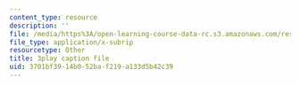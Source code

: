 ```yaml
---
content_type: resource
description: ''
file: /media/https%3A/open-learning-course-data-rc.s3.amazonaws.com/res-6-012-introduction-to-probability-spring-2018/3701bf3914b052baf219a133d5b42c39_8llkkbCPHb4.srt
file_type: application/x-subrip
resourcetype: Other
title: 3play caption file
uid: 3701bf39-14b0-52ba-f219-a133d5b42c39
---
```

